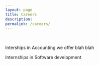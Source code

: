 ```yaml
---
layout: page
title: Careers
description: 
permalink: /careers/
---
```

<br>

Interships in Accounting
we offer blah blah 

Internships in Software development